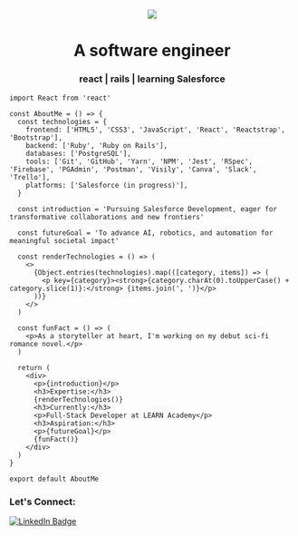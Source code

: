 <h1 align="center">
    <img src="https://readme-typing-svg.herokuapp.com/?lines=Hi,+I'm+Jeremie!+👋🏽;Nice+to+meet+you!+🙂&center=true&size=30&color=29d2a">
</h1>

<h1 align="center">A software engineer</h1>
<h3 align="center">react | rails | learning Salesforce</h3>

```
import React from 'react'

const AboutMe = () => {
  const technologies = {
    frontend: ['HTML5', 'CSS3', 'JavaScript', 'React', 'Reactstrap', 'Bootstrap'],
    backend: ['Ruby', 'Ruby on Rails'],
    databases: ['PostgreSQL'],
    tools: ['Git', 'GitHub', 'Yarn', 'NPM', 'Jest', 'RSpec', 'Firebase', 'PGAdmin', 'Postman', 'Visily', 'Canva', 'Slack', 'Trello'],
    platforms: ['Salesforce (in progress)'],
  }

  const introduction = 'Pursuing Salesforce Development, eager for transformative collaborations and new frontiers'

  const futureGoal = 'To advance AI, robotics, and automation for meaningful societal impact'

  const renderTechnologies = () => (
    <>
      {Object.entries(technologies).map(([category, items]) => (
        <p key={category}><strong>{category.charAt(0).toUpperCase() + category.slice(1)}:</strong> {items.join(', ')}</p>
      ))}
    </>
  )

  const funFact = () => (
    <p>As a storyteller at heart, I'm working on my debut sci-fi romance novel.</p>
  )

  return (
    <div>
      <p>{introduction}</p>
      <h3>Expertise:</h3>
      {renderTechnologies()}
      <h3>Currently:</h3>
      <p>Full-Stack Developer at LEARN Academy</p>
      <h3>Aspiration:</h3>
      <p>{futureGoal}</p>
      {funFact()}
    </div>
  )
}

export default AboutMe
```

<h3 align="left">Let's Connect:</h3>
<p align="left">
  <a href="https://linkedin.com/in/jeremiejoseph" target="_blank">
    <img src="https://img.shields.io/badge/-Jeremie%20Joseph-blue?style=flat-square&logo=Linkedin&logoColor=white&link=https://linkedin.com/in/jeremiejoseph" alt="LinkedIn Badge">
  </a>
</p>
